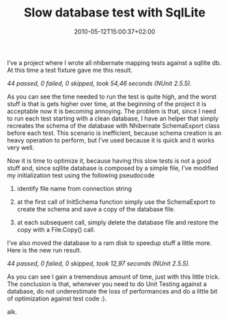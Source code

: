 ﻿---
title: "Slow database test with SqlLite"
description: ""
date: 2010-05-12T15:00:37+02:00
draft: false
tags: [Testing]
categories: [Testing]
---
I’ve a project where I wrote all nhibernate mapping tests against a sqllite db. At this time a test fixture gave me this result.

*44 passed, 0 failed, 0 skipped, took 54,46 seconds (NUnit 2.5.5).*

As you can see the time needed to run the test is quite high, and the worst stuff is that is gets higher over time, at the beginning of the project it is acceptable now it is becoming annoying. The problem is that, since I need to run each test starting with a clean database, I have an helper that simply recreates the schema of the database with Nhibernate SchemaExport class before each test. This scenario is inefficient, because schema creation is an heavy operation to perform, but I’ve used because it is quick and it works very well.

Now it is time to optimize it, because having this slow tests is not a good stuff and, since sqllite database is composed by a simple file, I’ve modified my initialization test using the following pseudocode

1) identify file name from connection string

2) at the first call of InitSchema function simply use the SchemaExport to create the schema and save a copy of the database file.

3) at each subsequent call, simply delete the database file and restore the copy with a File.Copy() call.

I’ve also moved the database to a ram disk to speedup stuff a little more. Here is the new run result.

*44 passed, 0 failed, 0 skipped, took 12,97 seconds (NUnit 2.5.5).*

As you can see I gain a tremendous amount of time, just with this little trick. The conclusion is that, whenever you need to do Unit Testing against a database, do not underestimate the loss of performances and do a little bit of optimization against test code :).

alk.
